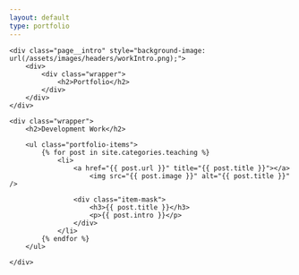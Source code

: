```yaml
---
layout: default
type: portfolio
---
```


<div id="portfolio">

    <div class="page__intro" style="background-image: url(/assets/images/headers/workIntro.png);">
        <div>
            <div class="wrapper">
                <h2>Portfolio</h2>
            </div>
        </div>
    </div>

    <div class="wrapper">
        <h2>Development Work</h2>

        <ul class="portfolio-items">
            {% for post in site.categories.teaching %}
                <li>
                    <a href="{{ post.url }}" title="{{ post.title }}"></a>
                        <img src="{{ post.image }}" alt="{{ post.title }}" />

                    <div class="item-mask">
                        <h3>{{ post.title }}</h3>
                        <p>{{ post.intro }}</p>
                    </div>
                </li>
            {% endfor %}
        </ul>

    </div>

</div>